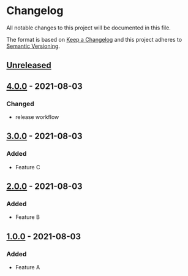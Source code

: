 # Changelog

All notable changes to this project will be documented in this file.

The format is based on [Keep a Changelog](https://keepachangelog.com/en/1.0.0/)
and this project adheres to [Semantic Versioning](https://semver.org/spec/v2.0.0.html).

## [Unreleased]

## [4.0.0] - 2021-08-03
### Changed
- release workflow

## [3.0.0] - 2021-08-03
### Added
- Feature C

## [2.0.0] - 2021-08-03
### Added
- Feature B

## [1.0.0] - 2021-08-03
### Added
- Feature A

[Unreleased]: https://github.com/mattwynne/release-workflow/compare/4.0.0...main
[4.0.0]: https://github.com/mattwynne/release-workflow/compare/3.0.0...main
[3.0.0]: https://github.com/mattwynne/release-workflow/compare/2.0.0...main
[2.0.0]: https://github.com/mattwynne/release-workflow/compare/1.0.0...2.0.0
[1.0.0]: https://github.com/mattwynne/release-workflow/compare/start...1.0.0
